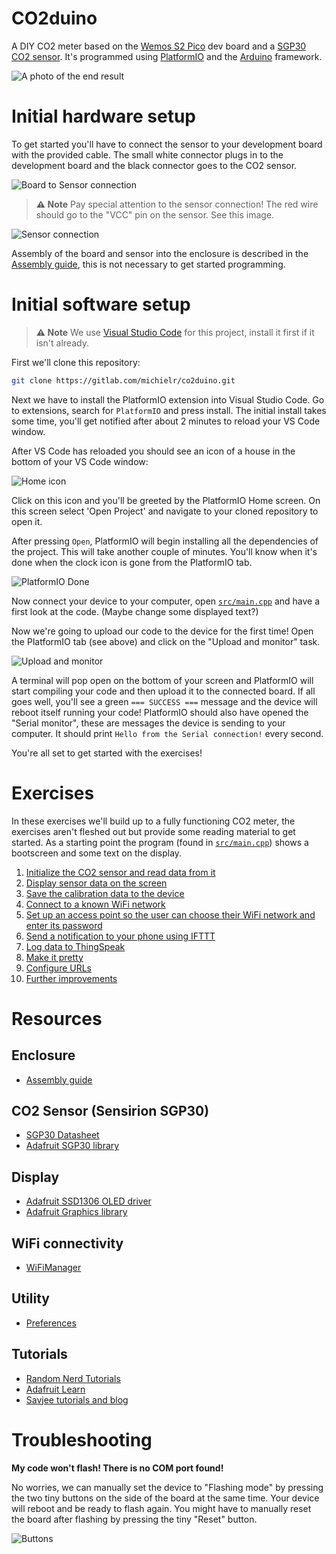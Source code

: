 # CO2duino

A DIY CO2 meter based on the [Wemos S2 Pico](https://www.wemos.cc/en/latest/s2/s2_pico.html) dev board and a [SGP30 CO2 sensor](https://www.tinytronics.nl/shop/nl/sensoren/lucht/gas/sgp30-tvoc-en-eco2-sensor-module). It's programmed using [PlatformIO](https://platformio.org/) and the [Arduino](https://www.arduino.cc/) framework.

![A photo of the end result](/assets/co2-meter.jpeg "Photo")

# Initial hardware setup

To get started you'll have to connect the sensor to your development board with the provided cable. The small white connector plugs in to the development board and the black connector goes to the CO2 sensor.

![Board to Sensor connection](/assets/board-sensor-connection.png "Board to Sensor connection")

> **⚠ Note** Pay special attention to the sensor connection! The red wire should go to the "VCC" pin on the sensor. See this image.

![Sensor connection](/assets/sensor-connection.png "Sensor connection")

Assembly of the board and sensor into the enclosure is described in the [Assembly guide](assembly.md), this is not necessary to get started programming.

# Initial software setup

> **⚠ Note** We use [Visual Studio Code](https://code.visualstudio.com/) for this project, install it first if it isn't already.

First we'll clone this repository:

```sh
git clone https://gitlab.com/michielr/co2duino.git
```

Next we have to install the PlatformIO extension into Visual Studio Code. Go to extensions, search for `PlatformIO` and press install. The initial install takes some time, you'll get notified after about 2 minutes to reload your VS Code window.

After VS Code has reloaded you should see an icon of a house in the bottom of your VS Code window:

![Home icon](/assets/home-icon.png "Home Icon")

Click on this icon and you'll be greeted by the PlatformIO Home screen. On this screen select 'Open Project' and navigate to your cloned repository to open it.

After pressing `Open`, PlatformIO will begin installing all the dependencies of the project. This will take another couple of minutes. You'll know when it's done when the clock icon is gone from the PlatformIO tab.

![PlatformIO Done](/assets/platform-io-done.png "PlatformIO Done")

Now connect your device to your computer, open [`src/main.cpp`](https://gitlab.com/michielr/co2duino/-/blob/development/src/main.cpp) and have a first look at the code. (Maybe change some displayed text?)

Now we're going to upload our code to the device for the first time! Open the PlatformIO tab (see above) and click on the "Upload and monitor" task.

![Upload and monitor](/assets/upload-and-monitor.png "Upload and monitor")

A terminal will pop open on the bottom of your screen and PlatformIO will start compiling your code and then upload it to the connected board. If all goes well, you'll see a green `=== SUCCESS ===` message and the device will reboot itself running your code! PlatformIO should also have opened the "Serial monitor", these are messages the device is sending to your computer. It should print `Hello from the Serial connection!` every second.

You're all set to get started with the exercises!

# Exercises

In these exercises we'll build up to a fully functioning CO2 meter, the exercises aren't fleshed out but provide some reading material to get started. As a starting point the program (found in [`src/main.cpp`](https://gitlab.com/michielr/co2duino/-/blob/development/src/main.cpp)) shows a bootscreen and some text on the display.

1. [Initialize the CO2 sensor and read data from it](exercises/initialize-sensor.md)
2. [Display sensor data on the screen](exercises/display-sensor-data.md)
3. [Save the calibration data to the device](exercises/sensor-calibration.md)
4. [Connect to a known WiFi network](exercises/connect-wifi.md)
5. [Set up an access point so the user can choose their WiFi network and enter its password](exercises/access-point.md)
6. [Send a notification to your phone using IFTTT](exercises/send-notification.md)
7. [Log data to ThingSpeak](exercises/log-data.md)
8. [Make it pretty](exercises/make-it-pretty.md)
9. [Configure URLs](exercises/configure-urls.md)
10. [Further improvements](exercises/further-improvements.md)

# Resources

## Enclosure

- [Assembly guide](assembly.md)

## CO2 Sensor (Sensirion SGP30)

- [SGP30 Datasheet](https://sensirion.com/media/documents/984E0DD5/61644B8B/Sensirion_Gas_Sensors_Datasheet_SGP30.pdf)
- [Adafruit SGP30 library](https://github.com/adafruit/Adafruit_SGP30)

## Display

- [Adafruit SSD1306 OLED driver](https://github.com/adafruit/Adafruit_SSD1306)
- [Adafruit Graphics library](https://learn.adafruit.com/adafruit-gfx-graphics-library)

## WiFi connectivity

- [WiFiManager](https://github.com/tzapu/WiFiManager)

## Utility

- [Preferences](https://espressif-docs.readthedocs-hosted.com/projects/arduino-esp32/en/latest/api/preferences.html)

## Tutorials

- [Random Nerd Tutorials](https://randomnerdtutorials.com/)
- [Adafruit Learn](https://learn.adafruit.com/)
- [Savjee tutorials and blog](https://savjee.be/)

# Troubleshooting

**My code won't flash! There is no COM port found!**

No worries, we can manually set the device to "Flashing mode" by pressing the two tiny buttons on the side of the board at the same time. Your device will reboot and be ready to flash again. You might have to manually reset the board after flashing by pressing the tiny "Reset" button.

![Buttons](/assets/troubleshoot-reset.png "Buttons")
